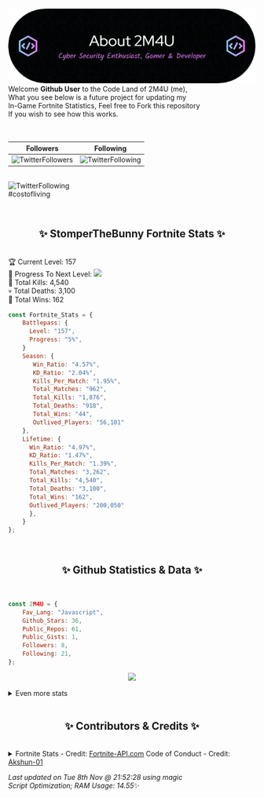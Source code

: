 
  ![Header](./src/github-banner.png)
  <br>
  Welcome **Github User** to the Code Land of 2M4U (me),<br>
  What you see below is a future project for updating my<br>
  In-Game Fortnite Statistics, Feel free to Fork this repository<br>
  If you wish to see how this works.
  <br><br>
  <br>
  
  | Followers  | Following |
  | ---------- |:---------:|
  | ![TwitterFollowers](https://img.shields.io/badge/Twitter%20Followers-80-blue)  | ![TwitterFollowing](https://img.shields.io/badge/Twitter%20Following-232-blue)  |


  <br>![TwitterFollowing](https://img.shields.io/badge/Latest%20Tweet--blue)<br>
  #costofliving
   
  <br><h2 align="center"> ✨ StomperTheBunny Fortnite Stats ✨</h2><br>
  🏆 Current Level: 157<br>
  🎉 Progress To Next Level: ![](https://geps.dev/progress/5)<br>
  🎯 Total Kills: 4,540<br>
  💀 Total Deaths: 3,100<br>
  👑 Total Wins: 162<br>

```js
const Fortnite_Stats = {
    Battlepass: {
      Level: "157",
      Progress: "5%",    
    }
    Season: { 
       Win_Ratio: "4.57%",
       KD_Ratio: "2.04%",
       Kills_Per_Match: "1.95%",
       Total_Matches: "962",
       Total_Kills: "1,876",
       Total_Deaths: "918",
       Total_Wins: "44",
       Outlived_Players: "56,101"
    },
    Lifetime: {
      Win_Ratio: "4.97%",
      KD_Ratio: "1.47%",
      Kills_Per_Match: "1.39%",
      Total_Matches: "3,262",
      Total_Kills: "4,540",
      Total_Deaths: "3,100",
      Total_Wins: "162",
      Outlived_Players: "200,050"
      },
    }
}; 
```


<br><h2 align="center"> ✨ Github Statistics & Data ✨</h2><br>

```js
const 2M4U = {
    Fav_Lang: "Javascript",
    Github_Stars: 36,
    Public_Repos: 61,
    Public_Gists: 1,
    Followers: 8,
    Following: 21,
}; 
```

<p align="center">
<img src="https://github-readme-streak-stats.herokuapp.com/?user=2M4U&theme=tokyonight">
</p>
<details>
  <summary>
      Even more stats
  </summary>
  <p align="center">
    <img src="https://github-profile-trophy.vercel.app/?username=2M4U&theme=dracula">
    <img src="https://github-readme-stats.vercel.app/api?username=2M4U&theme=tokyonight&count_private=true&show_icons=true&include_all_commits=true">
  </p>
</details>
<br><h2 align="center"> ✨ Contributors & Credits ✨</h2><br>
<details>
  <summary>
      Fortnite Stats - Credit: <a href="https://fortnite-api.com/?utm_source=github.com/2M4U/2M4U">Fortnite-API.com</a>
      Code of Conduct - Credit: <a href="https://github.com/Akshun-01">Akshun-01</a>
  </summary>
</details>

<!-- Last updated on Tue Nov 08 2022 21:52:28 GMT+0000 (Coordinated Universal Time) ;-;-->
<i>Last updated on  Tue 8th Nov @ 21:52:28 using magic<br>
Script Optimization; RAM Usage: 14.55</i>✨